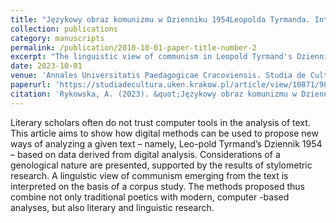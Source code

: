 ```yaml
---
title: "Językowy obraz komunizmu w Dzienniku 1954Leopolda Tyrmanda. Interpretacja wspomagana metodami i narzędziami lingwistyki komputerowej"
collection: publications
category: manuscripts
permalink: /publication/2010-10-01-paper-title-number-2
excerpt: "The linguistic view of communism in Leopold Tyrmand's Dziennik 1954. Interpretation supported by the methods and tools of computational linguistics"
date: 2023-10-01
venue: 'Annales Universitatis Paedagogicae Cracoviensis. Studia de Cultura'
paperurl: 'https://studiadecultura.uken.krakow.pl/article/view/10871/9815'
citation: 'Rykowska, A. (2023). &quot;Językowy obraz komunizmu w Dzienniku 1954Leopolda Tyrmanda. Interpretacja wspomagana metodami i narzędziami lingwistyki komputerowej&quot; <i>Annales Universitatis Paedagogicae Cracoviensis. Studia de Cultura</i>. 15(2).'
---
```


Literary scholars often do not trust computer tools in the analysis of text. This article aims to show how digital methods can be used to propose new ways of analyzing a given text – namely, Leo-pold Tyrmand’s Dziennik 1954 – based on data derived from digital analysis. Considerations of a  genological nature are presented, supported by the results of stylometric research. A linguistic view of communism emerging from the text is interpreted on the basis of a corpus study. The methods proposed thus combine not only traditional poetics with modern, computer -based analyses, but also literary and linguistic research.